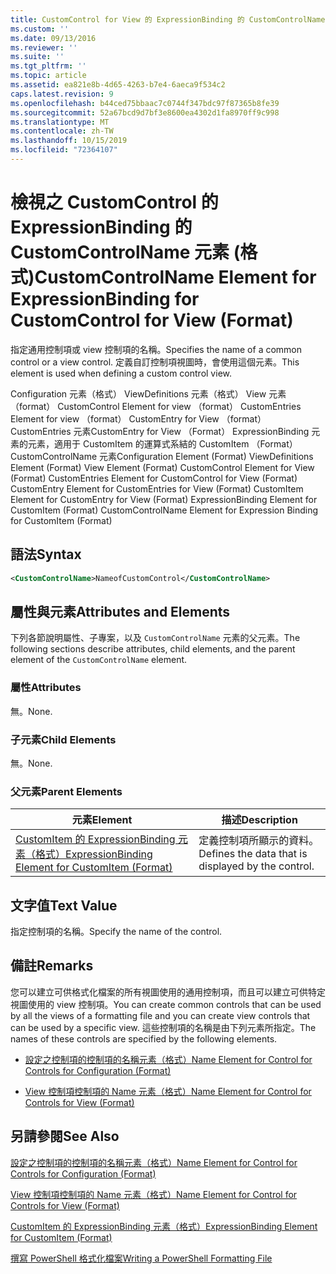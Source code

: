 ```yaml
---
title: CustomControl for View 的 ExpressionBinding 的 CustomControlName 元素（格式） |Microsoft Docs
ms.custom: ''
ms.date: 09/13/2016
ms.reviewer: ''
ms.suite: ''
ms.tgt_pltfrm: ''
ms.topic: article
ms.assetid: ea821e8b-4d65-4263-b7e4-6aeca9f534c2
caps.latest.revision: 9
ms.openlocfilehash: b44ced75bbaac7c0744f347bdc97f87365b8fe39
ms.sourcegitcommit: 52a67bcd9d7bf3e8600ea4302d1fa8970ff9c998
ms.translationtype: MT
ms.contentlocale: zh-TW
ms.lasthandoff: 10/15/2019
ms.locfileid: "72364107"
---
```

# <a name="customcontrolname-element-for-expressionbinding-for-customcontrol-for-view-format"></a><span data-ttu-id="f4053-102">檢視之 CustomControl 的 ExpressionBinding 的 CustomControlName 元素 (格式)</span><span class="sxs-lookup"><span data-stu-id="f4053-102">CustomControlName Element for ExpressionBinding for CustomControl for View (Format)</span></span>

<span data-ttu-id="f4053-103">指定通用控制項或 view 控制項的名稱。</span><span class="sxs-lookup"><span data-stu-id="f4053-103">Specifies the name of a common control or a view control.</span></span> <span data-ttu-id="f4053-104">定義自訂控制項視圖時，會使用這個元素。</span><span class="sxs-lookup"><span data-stu-id="f4053-104">This element is used when defining a custom control view.</span></span>

<span data-ttu-id="f4053-105">Configuration 元素（格式） ViewDefinitions 元素（格式） View 元素（format） CustomControl Element for view （format） CustomEntries Element for view （format） CustomEntry for View （format） CustomEntries 元素CustomEntry for View （Format） ExpressionBinding 元素的元素，適用于 CustomItem 的運算式系結的 CustomItem （Format） CustomControlName 元素</span><span class="sxs-lookup"><span data-stu-id="f4053-105">Configuration Element (Format) ViewDefinitions Element (Format) View Element (Format) CustomControl Element for View (Format) CustomEntries Element for CustomControl for View (Format) CustomEntry Element for CustomEntries for View (Format) CustomItem Element for CustomEntry for View (Format) ExpressionBinding Element for CustomItem (Format) CustomControlName Element for Expression Binding for CustomItem (Format)</span></span>

## <a name="syntax"></a><span data-ttu-id="f4053-106">語法</span><span class="sxs-lookup"><span data-stu-id="f4053-106">Syntax</span></span>

```xml
<CustomControlName>NameofCustomControl</CustomControlName>
```

## <a name="attributes-and-elements"></a><span data-ttu-id="f4053-107">屬性與元素</span><span class="sxs-lookup"><span data-stu-id="f4053-107">Attributes and Elements</span></span>

<span data-ttu-id="f4053-108">下列各節說明屬性、子專案，以及 `CustomControlName` 元素的父元素。</span><span class="sxs-lookup"><span data-stu-id="f4053-108">The following sections describe attributes, child elements, and the parent element of the `CustomControlName` element.</span></span>

### <a name="attributes"></a><span data-ttu-id="f4053-109">屬性</span><span class="sxs-lookup"><span data-stu-id="f4053-109">Attributes</span></span>

<span data-ttu-id="f4053-110">無。</span><span class="sxs-lookup"><span data-stu-id="f4053-110">None.</span></span>

### <a name="child-elements"></a><span data-ttu-id="f4053-111">子元素</span><span class="sxs-lookup"><span data-stu-id="f4053-111">Child Elements</span></span>

<span data-ttu-id="f4053-112">無。</span><span class="sxs-lookup"><span data-stu-id="f4053-112">None.</span></span>

### <a name="parent-elements"></a><span data-ttu-id="f4053-113">父元素</span><span class="sxs-lookup"><span data-stu-id="f4053-113">Parent Elements</span></span>

|<span data-ttu-id="f4053-114">元素</span><span class="sxs-lookup"><span data-stu-id="f4053-114">Element</span></span>|<span data-ttu-id="f4053-115">描述</span><span class="sxs-lookup"><span data-stu-id="f4053-115">Description</span></span>|
|-------------|-----------------|
|[<span data-ttu-id="f4053-116">CustomItem 的 ExpressionBinding 元素（格式）</span><span class="sxs-lookup"><span data-stu-id="f4053-116">ExpressionBinding Element for CustomItem (Format)</span></span>](./expressionbinding-element-for-customitem-for-controls-for-configuration-format.md)|<span data-ttu-id="f4053-117">定義控制項所顯示的資料。</span><span class="sxs-lookup"><span data-stu-id="f4053-117">Defines the data that is displayed by the control.</span></span>|

## <a name="text-value"></a><span data-ttu-id="f4053-118">文字值</span><span class="sxs-lookup"><span data-stu-id="f4053-118">Text Value</span></span>

<span data-ttu-id="f4053-119">指定控制項的名稱。</span><span class="sxs-lookup"><span data-stu-id="f4053-119">Specify the name of the control.</span></span>

## <a name="remarks"></a><span data-ttu-id="f4053-120">備註</span><span class="sxs-lookup"><span data-stu-id="f4053-120">Remarks</span></span>

<span data-ttu-id="f4053-121">您可以建立可供格式化檔案的所有視圖使用的通用控制項，而且可以建立可供特定視圖使用的 view 控制項。</span><span class="sxs-lookup"><span data-stu-id="f4053-121">You can create common controls that can be used by all the views of a formatting file and you can create view controls that can be used by a specific view.</span></span> <span data-ttu-id="f4053-122">這些控制項的名稱是由下列元素所指定。</span><span class="sxs-lookup"><span data-stu-id="f4053-122">The names of these controls are specified by the following elements.</span></span>

- [<span data-ttu-id="f4053-123">設定之控制項的控制項的名稱元素（格式）</span><span class="sxs-lookup"><span data-stu-id="f4053-123">Name Element for Control for Controls for Configuration (Format)</span></span>](./name-element-for-control-for-controls-for-configuration-format.md)

- [<span data-ttu-id="f4053-124">View 控制項控制項的 Name 元素（格式）</span><span class="sxs-lookup"><span data-stu-id="f4053-124">Name Element for Control for Controls for View (Format)</span></span>](./name-element-for-control-for-controls-for-view-format.md)

## <a name="see-also"></a><span data-ttu-id="f4053-125">另請參閱</span><span class="sxs-lookup"><span data-stu-id="f4053-125">See Also</span></span>

[<span data-ttu-id="f4053-126">設定之控制項的控制項的名稱元素（格式）</span><span class="sxs-lookup"><span data-stu-id="f4053-126">Name Element for Control for Controls for Configuration (Format)</span></span>](./name-element-for-control-for-controls-for-configuration-format.md)

[<span data-ttu-id="f4053-127">View 控制項控制項的 Name 元素（格式）</span><span class="sxs-lookup"><span data-stu-id="f4053-127">Name Element for Control for Controls for View (Format)</span></span>](./name-element-for-control-for-controls-for-view-format.md)

[<span data-ttu-id="f4053-128">CustomItem 的 ExpressionBinding 元素（格式）</span><span class="sxs-lookup"><span data-stu-id="f4053-128">ExpressionBinding Element for CustomItem (Format)</span></span>](./expressionbinding-element-for-customitem-for-controls-for-configuration-format.md)

[<span data-ttu-id="f4053-129">撰寫 PowerShell 格式化檔案</span><span class="sxs-lookup"><span data-stu-id="f4053-129">Writing a PowerShell Formatting File</span></span>](./writing-a-powershell-formatting-file.md)

